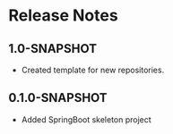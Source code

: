 # Release Notes

## 1.0-SNAPSHOT
*   Created template for new repositories.

## 0.1.0-SNAPSHOT
* Added SpringBoot skeleton project